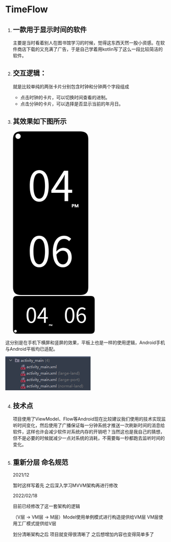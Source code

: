 # TimeFlow

1. ## 一款用于显示时间的软件 

   主要是当时看着别人在图书馆学习的时候，觉得这东西天然一股小资感。在软件商店下载的又充满了广告，于是自己学着用kotlin写了这么一段比较简洁的软件。

2. ## 交互逻辑：

   就是比较单纯的两张卡片分别包含时钟和分钟两个字段组成
   - 点击时钟的卡片，可以切换时间查看的进制。
   - 点击分钟的卡片，可以选择是否显示当前的年月日。
   
3. ## 其效果如下图所示

   <img src=".\show_img\img1.png" style="zoom:50%;" />

   <img src=".\show_img\img2.png" style="zoom:25%;" />

这分别是在手机下横屏和竖屏的效果，平板上也是一样的使用逻辑，Android手机与Android平板均已适配。

<img src=".\show_img\img3.png" style="zoom:100%;" />

4. ## 技术点

   项目使用了ViewModel、Flow等Android现在比较建议我们使用的技术实现监听时间变化，然后使用了广播保证每一分钟系统才推送一次刷新时间的消息给软件，这样也许会减少软件对系统内存的开销吧？当然这也是我自己的猜想，但不是必要的时候就减少一点对系统的消耗，不需要每一秒都跑去监听时间的变化。

5. ## 重新分层 命名规范

   2021/12
   
   暂时这样写着先 之后深入学习MVVM架构再进行修改

   2022/02/18

   目前已经修改了这一套架构的逻辑 

   （V层 -> VM层 -> M层）Model使用单例模式进行构造提供给VM层 VM层使用工厂模式提供给V层

   划分清晰架构之后 项目就变得很清晰了 之后想增加内容也变得简单多了